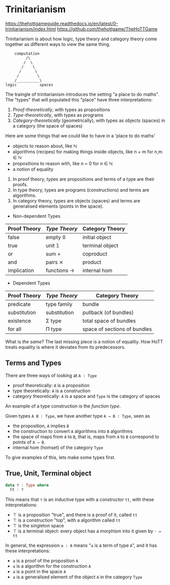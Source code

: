 # Trinitarianism

https://thehottgameguide.readthedocs.io/en/latest/0-trinitarianism/index.html
https://github.com/thehottgame/TheHoTTGame

Trinitarianism is about how logic, type theory and category theory come together as different ways to view the same thing.

```
    computation
         /\
        /  \
       /    \
      /      \
     /        \
    /__________\
logic          spaces
```

The traingle of trinitarianism introduces the setting "a place to do maths". The "types" that will populated this "place" have three interpretations:
1. *Proof-theoretically*, with types as propositions
2. *Type-theoretically*, with types as programs
3. *Category-theoretically* (geometrically), with types as objects (spaces) in a category (the space of spaces)


Here are some things that we could like to have in a 'place to do maths'
- objects to reason about, like ℕ
- algorithms (recipes) for making things inside objects, like n + m for n,m ∈ ℕ
- propositions to reason with, like n = 0 for n ∈ ℕ
- a notion of equality

1. In proof theory, types are propositions and terms of a type are their proofs.
2. In type theory, types are programs (constructions) and terms are algorithms.
3. In category theory, types are objects (spaces) and terms are generalised elements (points in the space).

* Non-dependent Types

Proof Theory  | _Type Theory_ | Category Theory
--------------|---------------|------------------------------
false         | empty       𝟘 | initial object
true          | unit        𝟙 | terminal object
or            | sum         + | coproduct
and           | pairs       ⨯ | product
implication   | functions   → | internal hom

* Dependent Types

Proof Theory  | _Type Theory_ | Category Theory
--------------|---------------|------------------------------
predicate     | type family   | bundle
substitution  | substitution  | pullback (of bundles)
existence     | Σ type        | total space of bundles
for all       | Π type        | space of sections of bundles



What is *the same*? The last missing piece is a notion of equality. How HoTT treats equality is where it deviates from its predecessors.



## Terms and Types

There are three ways of looking at `A : Type`
- proof theoretically:    `A` is a proposition
- type theoretically:     `A` is a construction
- category theoretically: `A` is a space and `Type` is the category of spaces

An example of a type construction is the *function type*.

Given types `A B : Type`, we have another type `A → B : Type`, seen as
- the proposition, `A` implies `B`
- the construction to convert `A` algorithms into `B` algorithms
- the space of maps from `A` to `B`, that is, 
  maps from `A` to `B` correspond to points of `A → B`.
- internal hom (homset) of the category `Type`

To give examples of this, lets make some types first.

## True, Unit, Terminal object

```hs agda
data ⊤ : Type where
  tt : ⊤
```

This means that `⊤` is an inductive type with a constructor `tt`, 
with these interpretations:
- ⊤ is a proposition "true", and there is a proof of it, called `tt`
- ⊤ is a construction "top", with a algorithm called `tt`
- ⊤ is the singleton space
- ⊤ is a terminal object: every object has a morphism into it given by `· ↦ tt`

In general, the expression `a : A` means "`a` is a term of type `A`", 
and it has these interpretations:
- `a` is a proof of                the proposition  `A`
- `a` is a algorithm for           the construction `A`
- `a` is a point in                the space        `A`
- `a` is a generalised element of  the object       `A` in the category `Type`
